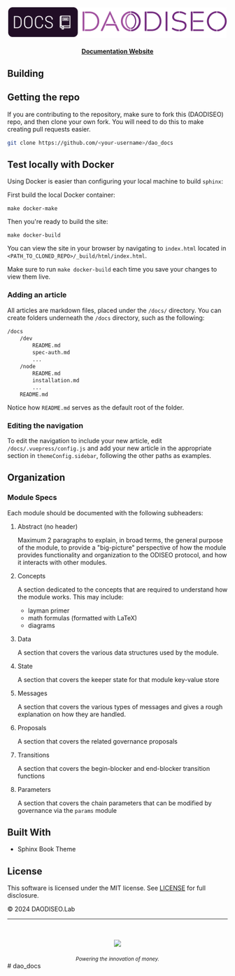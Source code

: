 <p>&nbsp;</p>
<p align="center">
<img src="./img/docs_logo.svg" width=500>
</p>

<div align="center">
  <h4>
    <a href="https://docs.DAODISEO.money/">Documentation Website</a>
  </h4>
</div>



## Building

## Getting the repo

If you are contributing to the repository, make sure to fork this (DAODISEO) repo, and then clone your own fork. You will need to do this to make creating pull requests easier.

```bash
git clone https://github.com/<your-username>/dao_docs
```

## Test locally with Docker

Using Docker is easier than configuring your local machine to build `sphinx`:

First build the local Docker container:

```
make docker-make
```

Then you're ready to build the site:

```
make docker-build
```

You can view the site in your browser by navigating to `index.html` located in `<PATH_TO_CLONED_REPO>/_build/html/index.html`.

Make sure to run `make docker-build` each time you save your changes to view them live.

### Adding an article

All articles are markdown files, placed under the `/docs/` directory. You can create folders underneath the `/docs` directory, such as the following:

```
/docs
    /dev
        README.md
        spec-auth.md
        ...
    /node
        README.md
        installation.md
        ...
    README.md
```

Notice how `README.md` serves as the default root of the folder.

### Editing the navigation

To edit the navigation to include your new article, edit `/docs/.vuepress/config.js` and add your new article in the appropriate section in `themeConfig.sidebar`, following the other paths as examples.

## Organization

### Module Specs

Each module should be documented with the following subheaders:

1. Abstract (no header)

   Maximum 2 paragraphs to explain, in broad terms, the general purpose of the module, to provide a "big-picture" perspective of how the module provides functionality and organization to the ODISEO protocol, and how it interacts with other modules.

2. Concepts

   A section dedicated to the concepts that are required to understand how the module works. This may include:

   - layman primer
   - math formulas (formatted with LaTeX)
   - diagrams

3. Data

   A section that covers the various data structures used by the module.

4. State

   A section that covers the keeper state for that module key-value store

5. Messages

   A section that covers the various types of messages and gives a rough explanation on how they are handled.

6. Proposals

   A section that covers the related governance proposals

7. Transitions

   A section that covers the begin-blocker and end-blocker transition functions

8. Parameters

   A section that covers the chain parameters that can be modified by governance via the `params` module

## Built With

- Sphinx Book Theme

## License

This software is licensed under the MIT license. See [LICENSE](./LICENSE) for full disclosure.

© 2024 DAODISEO.Lab

<hr/>

<p>&nbsp;</p>
<p align="center">
    <a href="https://www.DAODISEO.money/"><img src="http://www.DAODISEO.money/logos/DAODISEO_logo.svg" align="center" width=200/></a>
</p>
<div align="center">
  <sub><em>Powering the innovation of money.</em> </sub>
</div># dao_docs
